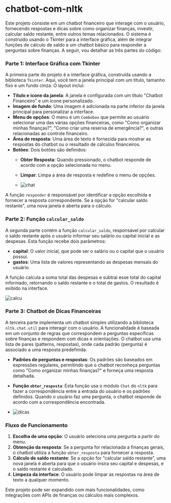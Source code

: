# chatbot-com-nltk
Este projeto consiste em um chatbot financeiro que interage com o usuário, fornecendo respostas e dicas sobre como organizar finanças, investir, calcular saldo restante, entre outros temas relacionados. O sistema é construído usando o Tkinter para a interface gráfica, além de integrar funções de cálculo de saldo e um chatbot básico para responder a perguntas sobre finanças. A seguir, vou detalhar as três partes do código:

### Parte 1: Interface Gráfica com Tkinter

A primeira parte do projeto é a interface gráfica, construída usando a biblioteca `Tkinter`. Aqui, você tem a janela principal com um título, tamanho fixo e um fundo cinza. O layout inclui:

- **Título e ícone da janela**: A janela é configurada com um título "Chatbot Financeiro" e um ícone personalizado.
- **Imagem de fundo**: Uma imagem é adicionada na parte inferior da janela principal para personalizar a interface.
- **Menu de opções**: O menu é um `Combobox` que permite ao usuário selecionar uma das várias opções financeiras, como "Como organizar minhas finanças?", "Como criar uma reserva de emergência?", e outras relacionadas ao controle financeiro.
- **Área de resposta**: Uma área de texto é fornecida para mostrar as respostas do chatbot ou o resultado de cálculos financeiros.
- **Botões**: Dois botões são definidos:
  - **Obter Resposta**: Quando pressionado, o chatbot responde de acordo com a opção selecionada no menu.
  - **Limpar**: Limpa a área de resposta e redefine o menu de opções.
 
  - ![chat](https://github.com/user-attachments/assets/2c8230db-cbb1-4a65-8c8c-289d4d1f65c6)


A função `responder` é responsável por identificar a opção escolhida e fornecer a resposta correspondente. Se a opção for "calcular saldo restante", uma nova janela é aberta para o cálculo.

### Parte 2: Função `calcular_saldo`

A segunda parte contém a função `calcular_saldo`, responsável por calcular o saldo restante após o usuário informar seu salário ou capital inicial e as despesas. Esta função recebe dois parâmetros:

- **capital**: O valor inicial, que pode ser o salário ou o capital que o usuário possui.
- **gastos**: Uma lista de valores representando as despesas mensais do usuário.

A função calcula a soma total das despesas e subtrai esse total do capital informado, retornando o saldo restante e o total de gastos. O resultado é exibido na interface.

![calcu](https://github.com/user-attachments/assets/9093fab4-315a-44ae-9b96-d8550d7f1d6c)


### Parte 3: Chatbot de Dicas Financeiras

A terceira parte implementa um chatbot simples utilizando a biblioteca `nltk.chat.util` para interagir com o usuário. A funcionalidade é baseada em um conjunto de regras que correspondem a perguntas específicas sobre finanças e respondem com dicas e orientações. O chatbot usa uma lista de pares (patterns, respostas), onde cada padrão (pergunta) é associado a uma resposta predefinida.

- **Padrões de perguntas e respostas**: Os padrões são baseados em expressões regulares, permitindo que o chatbot reconheça perguntas como "Como organizar minhas finanças?" e forneça uma resposta detalhada.
- **Função `obter_resposta`**: Esta função usa o módulo `Chat` do `nltk` para fazer a correspondência entre a entrada do usuário e os padrões definidos. Quando o usuário faz uma pergunta, o chatbot responde de acordo com a correspondência encontrada.

- ![dicas](https://github.com/user-attachments/assets/f5bc1cac-8988-45c4-a7f7-cae21539ef1b)


### Fluxo de Funcionamento

1. **Escolha de uma opção**: O usuário seleciona uma pergunta a partir do menu.
2. **Obtenção da resposta**: Se a pergunta for relacionada a finanças gerais, o chatbot utiliza a função `obter_resposta` para fornecer a resposta.
3. **Cálculo de saldo restante**: Se a opção for "calcular saldo restante", uma nova janela é aberta para que o usuário insira seu capital e despesas, e o saldo restante é calculado.
4. **Limpeza da interface**: O usuário pode limpar as respostas na área de texto a qualquer momento.

Este projeto pode ser expandido com mais funcionalidades, como integrações com APIs de finanças ou cálculos mais complexos.
